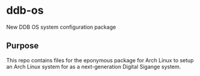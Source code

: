 # ddb-os
New DDB OS system configuration package

## Purpose
This repo contains files for the eponymous package for Arch Linux to setup an Arch Linux system for as a next-generation Digital Sigange system.

